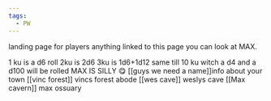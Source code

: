 ```yaml
---
tags:
  - PW
---
```

landing page for players anything linked to this page you can look at MAX.

 
1 ku is a d6 roll 2ku is 2d6 3ku is 1d6+1d12 same till 10 ku witch a d4 and a d100 will be rolled 
MAX IS SILLY 😋 
[[guys we need a name]]info about your town 
[[vinc forest]] vincs forest abode
  [[wes cave]] weslys cave 
[[Max cavern]] max ossuary 